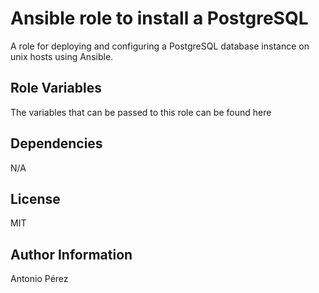 Ansible role to install a PostgreSQL
========

A role for deploying and configuring a PostgreSQL database instance on unix hosts using Ansible.

Role Variables
--------------

The variables that can be passed to this role can be found here


Dependencies
------------

N/A

License
-------

MIT

Author Information
------------------

Antonio Pérez
